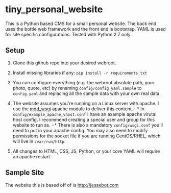 tiny_personal_website
=====================

This is a Python based CMS for a small personal website. The back end uses
the bottle web framework and the front end is bootstrap. YAML is used for site
 specific configurations. Tested with Python 2.7 only.


Setup
-----

1. Clone this github repo into your desired webroot.

2. Install missing libraries if any: `pip install -r requirements.txt`

3. You can configure everything (e.g. the webroot absolute path, your photo,
 quote, etc) by renaming `config/config.yaml.sample` to `config.yaml` and 
replacing all the sample data with your own real data.

4. The website assumes you're running on a Linux server with apache. I use the
 [mod_wsgi](https://github.com/GrahamDumpleton/mod_wsgi) apache module to
deliver this content. 
⋅⋅* In `config/example_apache_vhost.conf` I have an example apache
virutal host config. I recommend creating a special user and group for this
 website to run as.
⋅⋅* There is also a mandatory `config/wsgi.conf` you'll need to put in your
 apache config. You may also need to modify permissions for the socket file if
 you are running CentOS/RHEL, which will live in `/var/run/http`.

5. All changes to HTML, CSS, JS, Python, or your core YAML will require an
 apache restart.


Sample Site
-----------

The website this is based off of is http://jessebot.com

